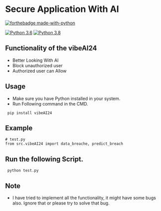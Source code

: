# Secure Application With AI

[![forthebadge made-with-python](http://ForTheBadge.com/images/badges/made-with-python.svg)](https://www.python.org/)                 

[![Python 3.6](https://img.shields.io/badge/python-3.6-blue.svg)](https://www.python.org/downloads/release/python-360/)   [![Python 3.8](https://img.shields.io/badge/python-3.8-yellow.svg)](https://www.python.org/downloads/release/python-380/)   


## Functionality of the vibeAI24

- Better Looking With AI  
- Block unauthorized  user 
- Authorized user can Allow

## Usage

- Make sure you have Python installed in your system.
- Run Following command in the CMD.
 ```
  pip install vibeAI24
  ```
## Example

 ```
# test.py
from src.vibeAI24 import data_breache, predict_breach

  ```

## Run the following Script.
 ```
  python test.py
 ```



## Note 
- I have tried to implement all the functionality, it might have some bugs also. Ignore that or please try to solve that bug.
